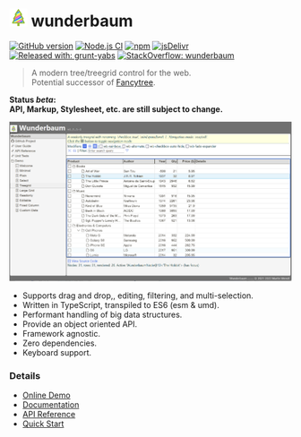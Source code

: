 # ![](docs/assets/tree_logo_32.png) wunderbaum

[![GitHub version](https://img.shields.io/github/v/release/mar10/wunderbaum?display_name=tag&sort=semver)](https://github.com/mar10/wunderbaum/releases/latest)
[![Node.js CI](https://github.com/mar10/wunderbaum/actions/workflows/node.js.yml/badge.svg)](https://github.com/mar10/wunderbaum/actions/workflows/node.js.yml)
[![npm](https://img.shields.io/npm/dm/wunderbaum.svg)](https://www.npmjs.com/package/wunderbaum)
[![jsDelivr](https://data.jsdelivr.com/v1/package/npm/wunderbaum/badge)](https://www.jsdelivr.com/package/npm/wunderbaum)
[![Released with: grunt-yabs](https://img.shields.io/badge/released%20with-grunt--yabs-yellowgreen)](https://github.com/mar10/grunt-yabs)
[![StackOverflow: wunderbaum](https://img.shields.io/badge/StackOverflow-wunderbaum-blue.svg)](https://stackoverflow.com/questions/tagged/wunderbaum)

<!-- [![Build Status](https://travis-ci.com/mar10/wunderbaum.svg?branch=main)](https://travis-ci.com/github/mar10/wunderbaum) -->

> A modern tree/treegrid control for the web. <br>
> Potential successor of [Fancytree](https://github.com/mar10/fancytree).

**Status _beta_:<br>API, Markup, Stylesheet, etc. are still subject to change.**

[![Demo](docs/assets/teaser_2.png?raw=true)](https://mar10.github.io/wunderbaum/demo/)

- Supports drag and drop,, editing, filtering, and multi-selection.
- Written in TypeScript, transpiled to ES6 (esm & umd).
- Performant handling of big data structures.
- Provide an object oriented API.
- Framework agnostic.
- Zero dependencies.
- Keyboard support.

### Details

- [Online Demo](https://mar10.github.io/wunderbaum/demo/)
- [Documentation](https://mar10.github.io/wunderbaum/)
- [API Reference](https://mar10.github.io/wunderbaum/api/index.html)
- [Quick Start](https://mar10.github.io/wunderbaum/#/tutorial/quick_start)
